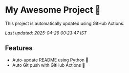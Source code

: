 # My Awesome Project 🚀

This project is automatically updated using GitHub Actions.

_Last updated: 2025-04-29 00:23:47 IST_

## Features
- Auto-update README using Python 🐍
- Auto Git push with GitHub Actions 🤖
